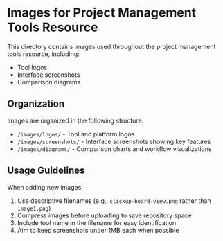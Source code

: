 # Images for Project Management Tools Resource

This directory contains images used throughout the project management tools resource, including:
- Tool logos
- Interface screenshots
- Comparison diagrams

## Organization

Images are organized in the following structure:
- `/images/logos/` - Tool and platform logos
- `/images/screenshots/` - Interface screenshots showing key features
- `/images/diagrams/` - Comparison charts and workflow visualizations

## Usage Guidelines

When adding new images:
1. Use descriptive filenames (e.g., `clickup-board-view.png` rather than `image1.png`)
2. Compress images before uploading to save repository space
3. Include tool name in the filename for easy identification
4. Aim to keep screenshots under 1MB each when possible

